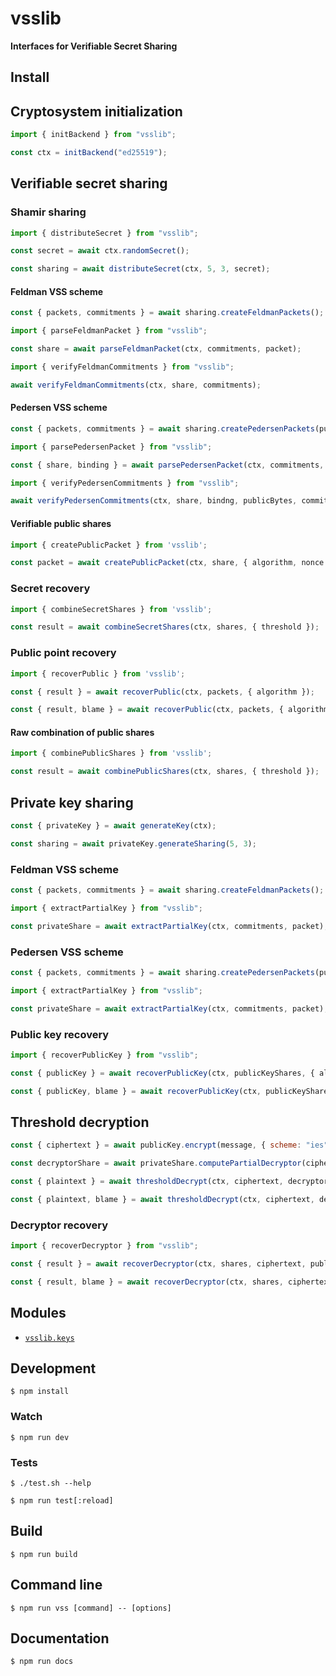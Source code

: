 # vsslib

**Interfaces for Verifiable Secret Sharing**

## Install

## Cryptosystem initialization

```js
import { initBackend } from "vsslib";

const ctx = initBackend("ed25519");
```

## Verifiable secret sharing

### Shamir sharing

```js
import { distributeSecret } from "vsslib";

const secret = await ctx.randomSecret();

const sharing = await distributeSecret(ctx, 5, 3, secret);
```

#### Feldman VSS scheme

```js
const { packets, commitments } = await sharing.createFeldmanPackets();
```

```js
import { parseFeldmanPacket } from "vsslib";

const share = await parseFeldmanPacket(ctx, commitments, packet);
```

```js
import { verifyFeldmanCommitments } from "vsslib";

await verifyFeldmanCommitments(ctx, share, commitments);
```

#### Pedersen VSS scheme

```js
const { packets, commitments } = await sharing.createPedersenPackets(publicBytes);
```

```js
import { parsePedersenPacket } from "vsslib";

const { share, binding } = await parsePedersenPacket(ctx, commitments, publicBytes, packet);
```

```js
import { verifyPedersenCommitments } from "vsslib";

await verifyPedersenCommitments(ctx, share, bindng, publicBytes, commitments);
```

#### Verifiable public shares

```js
import { createPublicPacket } from 'vsslib';

const packet = await createPublicPacket(ctx, share, { algorithm, nonce });
```

### Secret recovery

```js
import { combineSecretShares } from 'vsslib';
```

```js
const result = await combineSecretShares(ctx, shares, { threshold });
```

### Public point recovery


```js
import { recoverPublic } from 'vsslib';
```

```js
const { result } = await recoverPublic(ctx, packets, { algorithm });
```

```js
const { result, blame } = await recoverPublic(ctx, packets, { algorithm, errorOnInvalid: false});
```

#### Raw combination of public shares

```js
import { combinePublicShares } from 'vsslib';
```

```js
const result = await combinePublicShares(ctx, shares, { threshold });
```

## Private key sharing

```js
const { privateKey } = await generateKey(ctx);

const sharing = await privateKey.generateSharing(5, 3);
```

### Feldman VSS scheme

```js
const { packets, commitments } = await sharing.createFeldmanPackets();
```

```js
import { extractPartialKey } from "vsslib";

const privateShare = await extractPartialKey(ctx, commitments, packet);
```

### Pedersen VSS scheme

```js
const { packets, commitments } = await sharing.createPedersenPackets(publicBytes);
```

```js
import { extractPartialKey } from "vsslib";

const privateShare = await extractPartialKey(ctx, commitments, packet);
```

### Public key recovery

```js
import { recoverPublicKey } from "vsslib";
```

```js
const { publicKey } = await recoverPublicKey(ctx, publicKeyShares, { algorithm });
```

```js
const { publicKey, blame } = await recoverPublicKey(ctx, publicKeyShares, { algorithm, errorOnInvalid: false });
```

## Threshold decryption

```js
const { ciphertext } = await publicKey.encrypt(message, { scheme: "ies" });
```

```js
const decryptorShare = await privateShare.computePartialDecryptor(ciphertext);
```

```js
const { plaintext } = await thresholdDecrypt(ctx, ciphertext, decryptorShares, publicShares, { scheme });
```

```js
const { plaintext, blame } = await thresholdDecrypt(ctx, ciphertext, decryptorShares, publicShares, { scheme, errorOnInvalid: false });
```

### Decryptor recovery

```js
import { recoverDecryptor } from "vsslib";

const { result } = await recoverDecryptor(ctx, shares, ciphertext, publicShares);
```

```js
const { result, blame } = await recoverDecryptor(ctx, shares, ciphertext, publicShares, { errorOnInvalid: false });
```


## Modules

- [`vsslib.keys`](./src/keys)


## Development

```
$ npm install
```

### Watch

```
$ npm run dev
```

### Tests

```
$ ./test.sh --help
```

```
$ npm run test[:reload]
```

## Build

```
$ npm run build
```

## Command line

```
$ npm run vss [command] -- [options]
```

## Documentation

```
$ npm run docs
```

